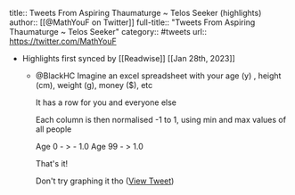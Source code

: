 title:: Tweets From Aspiring Thaumaturge ~ Telos Seeker (highlights)
author:: [[@MathYouF on Twitter]]
full-title:: "Tweets From Aspiring Thaumaturge ~ Telos Seeker"
category:: #tweets
url:: https://twitter.com/MathYouF

- Highlights first synced by [[Readwise]] [[Jan 28th, 2023]]
	- @BlackHC Imagine an excel spreadsheet with your age (y) , height (cm), weight (g), money ($), etc
	  
	  It has a row for you and everyone else
	  
	  Each column is then  normalised -1 to 1, using min and max values of all people
	  
	  Age 0 - > - 1.0
	  Age 99 - > 1.0
	  
	  That's it!
	  
	  Don't try graphing it tho ([View Tweet](https://twitter.com/MathYouF/status/1619004404589559808))